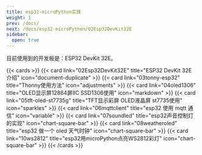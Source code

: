 ```yaml
---
title: esp32-microPython实践
weight: 1
prev: /docs/
next: /docs/esp32-microPython/02Esp32DevKit32E
sidebar:
  open: true
---
```


目前使用到的开发板是：ESP32 DevKit 32E。

<!--more-->

{{< cards >}}
  {{< card link="02Esp32DevKit32E" title="ESP32 DevKit 32E 介绍" icon="document-duplicate" >}}
  {{< card link="03tonny-esp32" title="Thonny使用方法" icon="adjustments" >}}
  {{< card link="04oled1306" title="OLED显示屏12864屏IIC SSD1306使用" icon="markdown" >}}
  {{< card link="05tft-oled-st7735g" title="TFT显示彩屏 OLED液晶屏 st7735使用" icon="sparkles" >}}
  {{< card link="06mqttclient" title="esp32 使用 mqtt 通信" icon="variable" >}}
  {{< card link="07soundled" title="esp32声音控制灯的实现" icon="chart-square-bar" >}}
  {{< card link="08weatheroled" title="esp32 做一个 oled 天气时钟" icon="chart-square-bar" >}}
  {{< card link="10ws2812" title="esp32用microPython点亮WS2812彩灯" icon="chart-square-bar" >}}
{{< /cards >}}